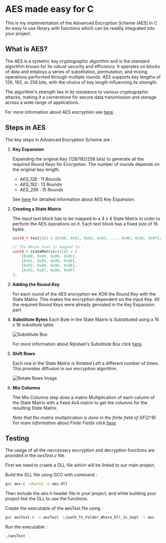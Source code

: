 # AES made easy for C

This is my implementation of the Advanced Encryption Scheme (AES) in C.
An easy to use library with functions which can be readily integrated into your project.


## What is AES?

The AES is a symetric key cryptographic algorithm and is the standard algorithm known for its robust security and efficiency. It operates on blocks of data and employs a series of substitution, permutation, and mixing operations performed through multiple rounds. AES supports key lengths of 128, 192, or 256 bits, with the choice of key length influencing its strength.

The algorithm's strength lies in its resistance to various cryptographic attacks, making it a cornerstone for secure data transmission and storage across a wide range of applications.

For more information about AES encryption see [here](https://en.wikipedia.org/wiki/Advanced_Encryption_Standard).

## Steps in AES

The key steps in Advanced Encryption Scheme are : 
1. **Key Expansion**
    
   Expanding the original Key (128/192/256 bits) to generate all the required Round Keys for Encryption. The number of rounds depends on the original key-length. 
   - *AES_128* : 11 Rounds
   - *AES_192* : 13 Rounds
   - *AES_256* : 15 Rounds

   See [here](http://www.crypto-it.net/eng/symmetric/aes.html) for detailed information about AES Key Expansion.

2. **Creating a State Matrix**
   
    The input text block has to be mapped to a 4 x 4 State Matrix in order to perform the AES operations on it. Each text block has a fixed size of 16 bytes.

    ```C
    uint8_t text[16] = {0x00, 0x01, 0x02, 0x03, .... 0x0D, 0x0E, 0x0F};
    
    // The Above text is mapped to : 
    uint8_t stateMatrix[4][4] = {
        {0x00, 0x04, 0x08, 0x0C},
        {0x01, 0x05, 0x09, 0x0D},
        {0x02, 0x06, 0x0A, 0x0E},
        {0x03, 0x07, 0x0B, 0x0F}
    };
    ```

3. **Adding the Round Key**
   
    For each round of the AES encryption we XOR the Round Key with the State Matrix. This makes the encryption dependent on the input Key. All the required Round Keys were already genrated in the Key Expansion part.

4. **Substitute Bytes**
    Each Byte in the State Matrix is Substituted using a 16 x 16 substitute table.
   
    ![Substitute Box](https://github.com/HarshilD05/AES/ReadMe_images/SubstituteBox.png?raw=true)
   
    For more information about Rijndael's Substitute Box click [here](https://en.wikipedia.org/wiki/Rijndael_S-box).

5. **Shift Rows**
   
    Each row in the State Matrix is Rotated Left a different number of times. This provides diffusion in our encryption algorithm.
   
    ![Rotate Rows Image](https://github.com/HarshilD05/AES/ReadMe_images/RotateRows.png?raw=true) 

7. **Mix Columns**
    
    The Mix Columns step does a matrix Multiplication of each column of the State Matrix with a fixed 4x4 matrix to get the columns for the resulting State Matrix.

    *Note that the matrix multiplication is done in the finite field of GF(2^8). For more information about Finite Fields click [here](https://mathworld.wolfram.com/FiniteField.html).*
   
## Testing
The usage of all the neccessary encryption and decryption functions are provided in the *aesTest.c* file.

First we need to craete a DLL file which will be linked to our main project. 

Build the DLL file using GCC with command : 
```bash
gcc aes.c -shared -o aes.dll
```

Then include the *aes.h* header file in your project, and while building your project link the DLL to use the functions.

Create the executable of the aesTest file using : 
```bash
gcc aesTest.c -o aesTest -L/path_To_Folder_Where_Dll_Is_kept -l aes
```
Run the executable : 
``` bash
./aesTest
```